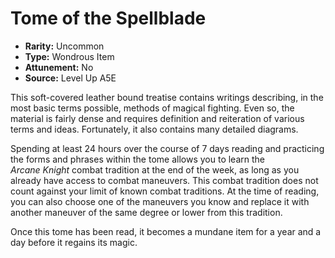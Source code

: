 
# Tome of the Spellblade

* **Rarity:** Uncommon
* **Type:** Wondrous Item
* **Attunement:** No
* **Source:** Level Up A5E


This soft-covered leather bound treatise contains writings describing, in the most basic terms possible, methods of magical fighting. Even so, the material is fairly dense and requires definition and reiteration of various terms and ideas. Fortunately, it also contains many detailed diagrams.

Spending at least 24 hours over the course of 7 days reading and practicing the forms and phrases within the tome allows you to learn the  
_Arcane Knight_ combat tradition at the end of the week, as long as you already have access to combat maneuvers. This combat tradition does not count against your limit of known combat traditions. At the time of reading, you can also choose one of the maneuvers you know and replace it with another maneuver of the same degree or lower from this tradition.

Once this tome has been read, it becomes a mundane item for a year and a day before it regains its magic.
